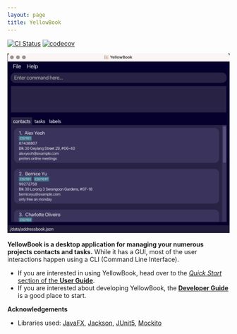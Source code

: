 ```yaml
---
layout: page
title: YellowBook
---
```


[![CI Status](https://github.com/AY2223S1-CS2103T-F11-4/tp/actions/workflows/gradle.yml/badge.svg)](https://github.com/AY2223S1-CS2103T-F11-4/tp/actions/workflows/gradle.yml)
[![codecov](https://codecov.io/gh/AY2223S1-CS2103T-F11-4/tp/branch/master/graph/badge.svg?token=A2FU6P932B)](https://codecov.io/gh/AY2223S1-CS2103T-F11-4/tp)

![Ui](images/Ui.png)

**YellowBook is a desktop application for managing your numerous projects contacts and tasks.** While it has a GUI, most of the user interactions happen using a CLI (Command Line Interface).

* If you are interested in using YellowBook, head over to the [_Quick Start_ section of the **User Guide**](https://ay2223s1-cs2103t-f11-4.github.io/tp/UserGuide.html#quick-start).
* If you are interested about developing YellowBook, the [**Developer Guide**](https://ay2223s1-cs2103t-f11-4.github.io/tp/DeveloperGuide.html) is a good place to start.


**Acknowledgements**

* Libraries used: [JavaFX](https://openjfx.io/), [Jackson](https://github.com/FasterXML/jackson), [JUnit5](https://github.com/junit-team/junit5), [Mockito](https://github.com/mockito/mockito)
